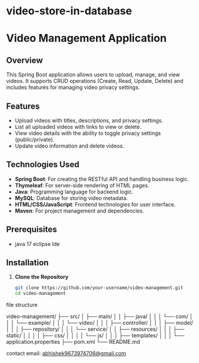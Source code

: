 # video-store-in-database
# Video Management Application

## Overview

This Spring Boot application allows users to upload, manage, and view videos. It supports CRUD operations (Create, Read, Update, Delete) and includes features for managing video privacy settings.

## Features

- Upload videos with titles, descriptions, and privacy settings.
- List all uploaded videos with links to view or delete.
- View video details with the ability to toggle privacy settings (public/private).
- Update video information and delete videos.

## Technologies Used

- **Spring Boot**: For creating the RESTful API and handling business logic.
- **Thymeleaf**: For server-side rendering of HTML pages.
- **Java**: Programming language for backend logic.
- **MySQL**: Database for storing video metadata.
- **HTML/CSS/JavaScript**: Frontend technologies for user interface.
- **Maven**: For project management and dependencies.

## Prerequisites

- java 17
eclipse Ide 


## Installation

1. **Clone the Repository**

   ```bash
   git clone https://github.com/your-username/video-management.git
   cd video-management


file structure


video-management/
├── src/
│   ├── main/
│   │   ├── java/
│   │   │   └── com/
│   │   │       └── example/
│   │   │           └── video/
│   │   │               ├── controller/
│   │   │               ├── model/
│   │   │               ├── repository/
│   │   │               └── service/
│   │   ├── resources/
│   │   │   ├── static/
│   │   │   │   ├── css/
│   │   │   │   └── js/
│   │   │   ├── templates/
│   │   │   └── application.properties
├── pom.xml
└── README.md


 contact email: abhishek9673974706@gmail.com